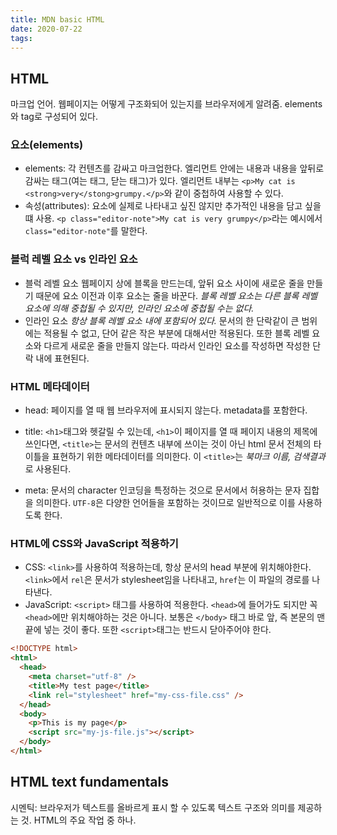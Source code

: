 ```yaml
---
title: MDN basic HTML
date: 2020-07-22
tags:
---
```


## HTML

마크업 언어. 웹페이지는 어떻게 구조화되어 있는지를 브라우저에게 알려줌. elements와 tag로 구성되어 있다.

### 요소(elements)

- elements: 각 컨텐츠를 감싸고 마크업한다. 엘리먼트 안에는 내용과 내용을 앞뒤로 감싸는 태그(여는 태그, 닫는 태그)가 있다. 엘리먼트 내부는 `<p>My cat is <strong>very</stong>grumpy.</p>`와 같이 중첩하여 사용할 수 있다.
- 속성(attributes): 요소에 실제로 나타내고 싶진 않지만 추가적인 내용을 담고 싶을 떄 사용. `<p class="editor-note">My cat is very grumpy</p>`라는 예시에서 `class="editor-note"`를 말한다.

### 블럭 레벨 요소 vs 인라인 요소

- 블럭 레벨 요소
  웹페이지 상에 블록을 만드는데, 앞뒤 요소 사이에 새로운 줄을 만들기 때문에 요소 이전과 이후 요소는 줄을 바꾼다. _블록 레벨 요소는 다른 블록 레벨 요소에 의해 중첩될 수 있지만, 인라인 요소에 중첩될 수는 없다._
- 인라인 요소
  _항상 블록 레벨 요소 내에 포함되어 있다._ 문서의 한 단락같이 큰 범위에는 적용될 수 없고, 단어 같은 작은 부분에 대해서만 적용된다. 또한 블록 레벨 요소와 다르게 새로운 줄을 만들지 않는다. 따라서 인라인 요소를 작성하면 작성한 단락 내에 표현된다.

### HTML 메타데이터

- head: 페이지를 열 때 웹 브라우저에 표시되지 않는다. metadata를 포함한다.
- title: `<h1>`태그와 헷갈릴 수 있는데, `<h1>`이 페이지를 열 때 페이지 내용의 제목에 쓰인다면, `<title>`는 문서의 컨텐츠 내부에 쓰이는 것이 아닌 html 문서 전체의 타이틀을 표현하기 위한 메타데이터를 의미한다. 이 `<title>`는 _북마크 이름, 검색결과_ 로 사용된다.

- meta: 문서의 character 인코딩을 특정하는 것으로 문서에서 허용하는 문자 집합을 의미한다. `UTF-8`은 다양한 언어들을 포함하는 것이므로 일반적으로 이를 사용하도록 한다.

### HTML에 CSS와 JavaScript 적용하기

- CSS: `<link>`를 사용하여 적용하는데, 항상 문서의 head 부분에 위치해야한다. `<link>`에서 `rel`은 문서가 stylesheet임을 나타내고, `href`는 이 파일의 경로를 나타낸다.
- JavaScript: `<script>` 태그를 사용하여 적용한다. `<head>`에 들어가도 되지만 꼭 `<head>`에만 위치해야하는 것은 아니다. 보통은 `</body>` 태그 바로 앞, 즉 본문의 맨 끝에 넣는 것이 좋다. 또한 `<script>`태그는 반드시 닫아주어야 한다.

```html
<!DOCTYPE html>
<html>
  <head>
    <meta charset="utf-8" />
    <title>My test page</title>
    <link rel="stylesheet" href="my-css-file.css" />
  </head>
  <body>
    <p>This is my page</p>
    <script src="my-js-file.js"></script>
  </body>
</html>
```

## HTML text fundamentals

시멘틱: 브라우저가 텍스트를 올바르게 표시 할 수 있도록 텍스트 구조와 의미를 제공하는 것. HTML의 주요 작업 중 하나.
